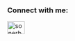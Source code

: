 <h3 align="left">Connect with me:</h3>
<a href="https://www.linkedin.com/in/sonerbedir/" target="blank"><img align="center" src="https://cdn.jsdelivr.net/npm/simple-icons@3.0.1/icons/linkedin.svg" alt="sonerbedir" 
height="30" width="40" /></a>





